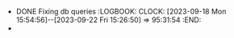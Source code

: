 - DONE Fixing db queries
  :LOGBOOK:
  CLOCK: [2023-09-18 Mon 15:54:56]--[2023-09-22 Fri 15:26:50] =>  95:31:54
  :END:
-